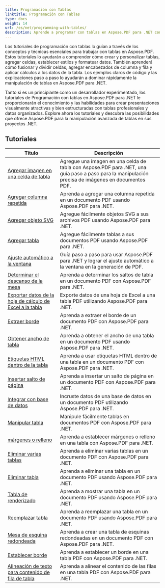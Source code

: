 ```yaml
---
title: Programación con Tablas
linktitle: Programación con Tablas
type: docs
weight: 14
url: /es/net/programming-with-tables/
description: Aprende a programar con tablas en Aspose.PDF para .NET con tutoriales paso a paso.
---
```

Los tutoriales de programación con tablas lo guían a través de los conceptos y técnicas esenciales para trabajar con tablas en Aspose.PDF. Estos tutoriales lo ayudarán a comprender cómo crear y personalizar tablas, agregar celdas, establecer estilos y formatear datos. También aprenderá cómo fusionar y dividir celdas, agregar encabezados de columna y fila y aplicar cálculos a los datos de la tabla. Los ejemplos claros de código y las explicaciones paso a paso lo ayudarán a dominar rápidamente la manipulación de tablas en Aspose.PDF para .NET.

Tanto si es un principiante como un desarrollador experimentado, los tutoriales de Programación con tablas en Aspose.PDF para .NET le proporcionarán el conocimiento y las habilidades para crear presentaciones visualmente atractivas y bien estructuradas con tablas profesionales y datos organizados. Explore ahora los tutoriales y descubra las posibilidades que ofrece Aspose.PDF para la manipulación avanzada de tablas en sus proyectos .NET.

## Tutoriales
| Título | Descripción |
| --- | --- | 
| [Agregar imagen en una celda de tabla](./add-image-in-a-table-cell/) | Agregue una imagen en una celda de tabla con Aspose.PDF para .NET, una guía paso a paso para la manipulación precisa de imágenes en documentos PDF. |  
| [Agregar columna repetida](./add-repeating-column/) | Aprenda a agregar una columna repetida en un documento PDF usando Aspose.PDF para .NET. |  
| [Agregar objeto SVG](./add-svg-object/) | Agregue fácilmente objetos SVG a sus archivos PDF usando Aspose.PDF para .NET. |  
| [Agregar tabla](./add-table/) | Agregue fácilmente tablas a sus documentos PDF usando Aspose.PDF para .NET. |  
| [Ajuste automático a la ventana](./auto-fit-to-window/) | Guía paso a paso para usar Aspose.PDF para .NET y lograr el ajuste automático a la ventana en la generación de PDF. |  
| [Determinar el descanso de la mesa](./determine-table-break/) | Aprenda a determinar los saltos de tabla en un documento PDF con Aspose.PDF para .NET. |  
| [Exportar datos de la hoja de cálculo de Excel a la tabla](./export-excel-worksheet-data-to-table/) | Exporte datos de una hoja de Excel a una tabla PDF utilizando Aspose.PDF para .NET. |  
| [Extraer borde](./extract-border/) | Aprenda a extraer el borde de un documento PDF con Aspose.PDF para .NET. |  
| [Obtener ancho de tabla](./get-table-width/) | Aprenda a obtener el ancho de una tabla en un documento PDF usando Aspose.PDF para .NET. |  
| [Etiquetas HTML dentro de la tabla](./html-tags-inside-table/) | Aprenda a usar etiquetas HTML dentro de una tabla en un documento PDF con Aspose.PDF para .NET. |  
| [Insertar salto de página](./insert-page-break/) | Aprenda a insertar un salto de página en un documento PDF con Aspose.PDF para .NET. |  
| [Integrar con base de datos](./integrate-with-database/) | Incruste datos de una base de datos en un documento PDF utilizando Aspose.PDF para .NET. |  
| [Manipular tabla](./manipulate-table/) | Manipule fácilmente tablas en documentos PDF con Aspose.PDF para .NET. |  
| [márgenes o relleno](./margins-or-padding/) | Aprenda a establecer márgenes o relleno en una tabla con Aspose.PDF para .NET. |  
| [Eliminar varias tablas](./remove-multiple-tables/) | Aprenda a eliminar varias tablas en un documento PDF con Aspose.PDF para .NET. |  
| [Eliminar tabla](./remove-table/) | Aprenda a eliminar una tabla en un documento PDF usando Aspose.PDF para .NET. |  
| [Tabla de renderizado](./render-table/) | Aprenda a mostrar una tabla en un documento PDF usando Aspose.PDF para .NET. |  
| [Reemplazar tabla](./replace-table/) | Aprenda a reemplazar una tabla en un documento PDF usando Aspose.PDF para .NET. |  
| [Mesa de esquina redondeada](./rounded-corner-table/) | Aprenda a crear una tabla de esquinas redondeadas en un documento PDF con Aspose.PDF para .NET. |  
| [Establecer borde](./set-border/) | Aprenda a establecer un borde en una tabla PDF con Aspose.PDF para .NET. |  
| [Alineación de texto para contenido de fila de tabla](./text-alignment-for-table-row-content/) | Aprenda a alinear el contenido de las filas en una tabla PDF con Aspose.PDF para .NET. |  